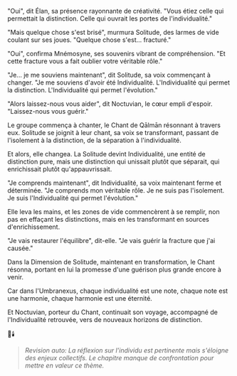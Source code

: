 "Oui",
dit Élan,
sa présence rayonnante
de créativité.
"Vous étiez celle
qui permettait la distinction.
Celle qui ouvrait
les portes de l'individualité."

"Mais quelque chose s'est brisé",
murmura Solitude,
des larmes de vide
coulant sur ses joues.
"Quelque chose s'est...
fracturé."

"Oui",
confirma Mnémosyne,
ses souvenirs vibrant
de compréhension.
"Et cette fracture
vous a fait oublier
votre véritable rôle."

"Je... je me souviens maintenant",
dit Solitude,
sa voix commençant à changer.
"Je me souviens d'avoir été
Individualité.
L'Individualité
qui permet la distinction.
L'Individualité
qui permet l'évolution."

"Alors laissez-nous vous aider",
dit Noctuvian,
le cœur empli d'espoir.
"Laissez-nous vous guérir."

Le groupe commença à chanter,
le Chant de Qālmān résonnant
à travers eux.
Solitude se joignit à leur chant,
sa voix se transformant,
passant de l'isolement
à la distinction,
de la séparation
à l'individualité.

Et alors,
elle changea.
La Solitude devint Individualité,
une entité de distinction pure,
mais une distinction
qui unissait plutôt que séparait,
qui enrichissait
plutôt qu'appauvrissait.

"Je comprends maintenant",
dit Individualité,
sa voix maintenant ferme
et déterminée.
"Je comprends mon véritable rôle.
Je ne suis pas l'isolement.
Je suis l'Individualité
qui permet l'évolution."

Elle leva les mains,
et les zones de vide
commencèrent à se remplir,
non pas en effaçant les distinctions,
mais en les transformant
en sources d'enrichissement.

"Je vais restaurer l'équilibre",
dit-elle.
"Je vais guérir la fracture
que j'ai causée."

Dans la Dimension de Solitude,
maintenant en transformation,
le Chant résonna,
portant en lui la promesse
d'une guérison plus grande
encore à venir.

Car dans l'Umbranexus,
chaque individualité est une note,
chaque note est une harmonie,
chaque harmonie est une éternité.

Et Noctuvian,
porteur du Chant,
continuait son voyage,
accompagné de l'Individualité retrouvée,
vers de nouveaux horizons
de distinction.

🌌🕯️
> _Revision auto: La réflexion sur l'individu est pertinente mais s'éloigne des enjeux collectifs. Le chapitre manque de confrontation pour mettre en valeur ce thème._
